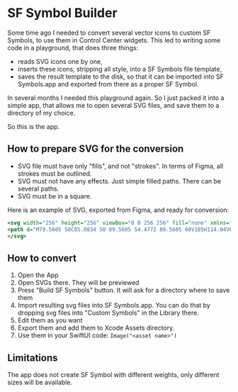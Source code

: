 # SF Symbol Builder

Some time ago I needed to convert several vector icons to custom SF Symbols, to use them in Control Center widgets. This led to writing
some code in a playground, that does three things:
 - reads SVG icons one by one,
 - inserts these icons, stripping all style, into a SF Symbols file template,
 - saves the result template to the disk, so that it can be imported into SF Symbols.app and exported from there as a proper SF Symbol.

In several months I needed this playground again. So I just packed it into a simple app, that allows me to open several SVG files, and
save them to a directory of my choice.

So this is the app.

## How to prepare SVG for the conversion

 - SVG file must have only "fills", and not "strokes". In terms of Figma, all strokes must be outlined.
 - SVG must not have any effects. Just simple filled paths. There can be several paths.
 - SVG must be in a square.

Here is an example of SVG, exported from Figma, and ready for conversion:

```xml
<svg width="256" height="256" viewBox="0 0 256 256" fill="none" xmlns="http://www.w3.org/2000/svg">
<path d="M79.5605 50C85.0834 50 89.5605 54.4772 89.5605 60V185H114.04V60C114.04 54.4772 118.517 50 124.04 50H168.52C174.042 50 178.52 54.4772 178.52 60V185H213C218.523 185 223 189.477 223 195C223 200.523 218.523 205 213 205H168.52C162.997 205 158.52 200.523 158.52 195V70H134.04V195C134.04 200.523 129.563 205 124.04 205H79.5605C74.0378 205 69.5605 200.523 69.5605 195V70H42C36.4772 70 32 65.5228 32 60C32 54.4772 36.4772 50 42 50H79.5605Z" fill="black"/>
</svg>
```

## How to convert

 1. Open the App
 2. Open SVGs there. They will be previewed
 3. Press "Build SF Symbols" button. It will ask for a directory where to save them
 4. Import resulting svg files into SF Symbols.app. You can do that by dropping svg files into "Custom Symbols" in the Library there.
 5. Edit them as you want
 6. Export them and add them to Xcode Assets directory.
 7. Use them in your SwiftUI code: `Image("<asset name>")`

## Limitations

The app does not create SF Symbol with different weights, only different sizes will be available.
